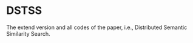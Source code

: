 # DSTSS
The extend version and all codes of the paper, i.e., Distributed Semantic Similarity Search.
